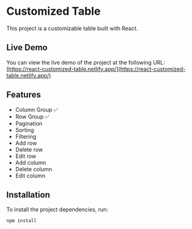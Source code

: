 # Customized Table

This project is a customizable table built with React.

## Live Demo

You can view the live demo of the project at the following URL:
[https://react-customized-table.netlify.app/](https://react-customized-table.netlify.app/)

## Features

- Column Group  ✅
- Row Group     ✅
- Pagination
- Sorting
- Filtering
- Add row
- Delete row
- Edit row
- Add column
- Delete column
- Edit column


## Installation

To install the project dependencies, run:

```sh
npm install